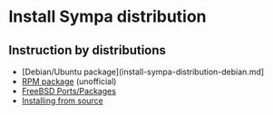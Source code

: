 Install Sympa distribution
==========================

Instruction by distributions
----------------------------

- [Debian/Ubuntu package](install-sympa-distribution-debian.md]
- [RPM package](install-sympa-distribution-rpm.md) (unofficial)
- [FreeBSD Ports/Packages](install-sympa-distribution-ports.md)
- [Installing from source](install-sympa-distribution-source.md)

